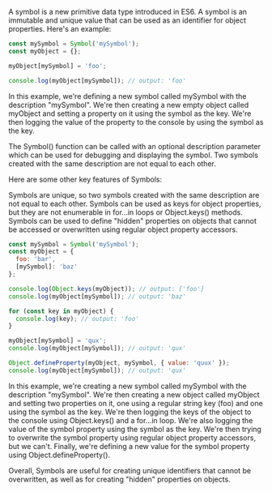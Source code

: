 A symbol is a new primitive data type introduced in ES6. A symbol is an immutable and unique value that can be used as an identifier for object properties. Here's an example:

```javascript
const mySymbol = Symbol('mySymbol');
const myObject = {};

myObject[mySymbol] = 'foo';

console.log(myObject[mySymbol]); // output: 'foo'

```

In this example, we're defining a new symbol called mySymbol with the description "mySymbol". We're then creating a new empty object called myObject and setting a property on it using the symbol as the key. We're then logging the value of the property to the console by using the symbol as the key.

The Symbol() function can be called with an optional description parameter which can be used for debugging and displaying the symbol. Two symbols created with the same description are not equal to each other.

Here are some other key features of Symbols:

Symbols are unique, so two symbols created with the same description are not equal to each other.
Symbols can be used as keys for object properties, but they are not enumerable in for...in loops or Object.keys() methods.
Symbols can be used to define "hidden" properties on objects that cannot be accessed or overwritten using regular object property accessors.

```javascript
const mySymbol = Symbol('mySymbol');
const myObject = {
  foo: 'bar',
  [mySymbol]: 'baz'
};

console.log(Object.keys(myObject)); // output: ['foo']
console.log(myObject[mySymbol]); // output: 'baz'

for (const key in myObject) {
  console.log(key); // output: 'foo'
}

myObject[mySymbol] = 'qux';
console.log(myObject[mySymbol]); // output: 'qux'

Object.defineProperty(myObject, mySymbol, { value: 'quux' });
console.log(myObject[mySymbol]); // output: 'qux'
```

In this example, we're creating a new symbol called mySymbol with the description "mySymbol". We're then creating a new object called myObject and setting two properties on it, one using a regular string key (foo) and one using the symbol as the key. We're then logging the keys of the object to the console using Object.keys() and a for...in loop. We're also logging the value of the symbol property using the symbol as the key. We're then trying to overwrite the symbol property using regular object property accessors, but we can't. Finally, we're defining a new value for the symbol property using Object.defineProperty().

Overall, Symbols are useful for creating unique identifiers that cannot be overwritten, as well as for creating "hidden" properties on objects.